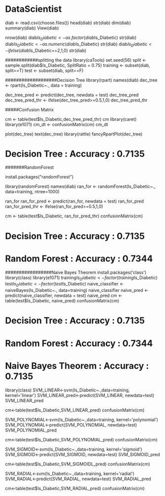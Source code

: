 # DataScientist
diab <- read.csv(choose.files())
head(diab)
str(diab)
dim(diab)
summary(diab)
View(diab)

nrow(diab)
diab$Is_Diabetic <- as.factor(diab$Is_Diabetic)
str(diab)
diab$Is_Diabetic <- as.numeric(diab$Is_Diabetic)
str(diab)
diab$Is_Diabetic <- ifelse(diab$Is_Diabetic==2,1,0)
str(diab)

############splitting the data
library(caTools)
set.seed(56)
split <- sample.split(diab$Is_Diabetic, SplitRatio = 0.75)
training <- subset(diab, split==T)
test <- subset(diab, split==F)

###################Decision Tree
library(rpart)
names(diab)
dec_tree <- rpart(Is_Diabetic~., data = training)

dec_tree_pred <- predict(dec_tree, newdata = test)
dec_tree_pred
dec_tree_pred_thr <- ifelse(dec_tree_pred>=0.5,1,0)
dec_tree_pred_thr

#####Confusion Matrix

cm <- table(test$Is_Diabetic,dec_tree_pred_thr)
cm
library(caret)
library(e1071)
cm_dt <- confusionMatrix(cm)
cm_dt

plot(dec_tree)
text(dec_tree)
library(rattle)
fancyRpartPlot(dec_tree)

# Decision Tree : Accuracy : 0.7135

#######RandomForest

install.packages("randomForest")


library(randomForest)
names(diab)
ran_for <- randomForest(Is_Diabetic~., data=training, ntree=1000)

ran_for
ran_for_pred <- predict(ran_for, newdata = test)
ran_for_pred
ran_for_pred_thr <- ifelse(ran_for_pred>=0.5,1,0)

cm <- table(test$Is_Diabetic, ran_for_pred_thr)
confusionMatrix(cm)

# Decision Tree : Accuracy : 0.7135
# Random Forest : Accuracy : 0.7344

#################Naive Bayes Theorem 
install.packages('class')
library(class)
library(e1071)
training$Is_Diabetic <- factor(training$Is_Diabetic)
test$Is_Diabetic <- factor(test$Is_Diabetic)
naive_classifier <- naiveBayes(Is_Diabetic~., data=training)
naive_classifier
naive_pred <- predict(naive_classifier, newdata = test) 
naive_pred
cm <- table(test$Is_Diabetic, naive_pred)
confusionMatrix(cm)

# Decision Tree : Accuracy : 0.7135
# Random Forest : Accuracy : 0.7344
# Naive Bayes Theorem : Accuracy : 0.7135


library(class)
SVM_LINEAR<-svm(Is_Diabetic~.,data=training, kernel='linear')
SVM_LINEAR_pred<-predict(SVM_LINEAR, newdata=test)
SVM_LINEAR_pred

cm<-table(test$Is_Diabetic,SVM_LINEAR_pred)
confusionMatrix(cm)

SVM_POLYNOMIAL<-svm(Is_Diabetic~.,data=training, kernel='polynomial')
SVM_POLYNOMIAL<-predict(SVM_POLYNOMIAL, newdata=test)
SVM_POLYNOMIAL_pred

cm<-table(test$Is_Diabetic,SVM_POLYNOMIAL_pred)
confusionMatrix(cm)

SVM_SIGMOID<-svm(Is_Diabetic~.,data=training, kernel='sigmoid')
SVM_SIGMOID<-predict(SVM_SIGMOID, newdata=test)
SVM_SIGMOID_pred

cm<-table(test$Is_Diabetic,SVM_SIGMOIDL_pred)
confusionMatrix(cm)

SVM_RADIAL<-svm(Is_Diabetic~.,data=training, kernel='radial')
SVM_RADIAL<-predict(SVM_RADIAL, newdata=test)
SVM_RADIAL_pred

cm<-table(test$Is_Diabetic,SVM_RADIAL_pred)
confusionMatrix(cm)
